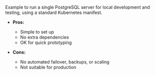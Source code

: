 Example to run a single PostgreSQL server for local development and testing, using a
standard Kubernetes manifest.

- **Pros:**
  - Simple to set up
  - No extra dependencies
  - OK for quick prototyping

- **Cons:**
  - No automated failover, backups, or scaling
  - Not suitable for production
